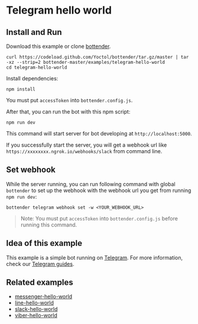 # Telegram hello world

## Install and Run

Download this example or clone [bottender](https://github.com/Yoctol/bottender).

```
curl https://codeload.github.com/Yoctol/bottender/tar.gz/master | tar -xz --strip=2 bottender-master/examples/telegram-hello-world
cd telegram-hello-world
```

Install dependencies:

```
npm install
```

You must put `accessToken` into `bottender.config.js`.

After that, you can run the bot with this npm script:

```
npm run dev
```

This command will start server for bot developing at `http://localhost:5000`.

If you successfully start the server, you will get a webhook url like `https://xxxxxxxx.ngrok.io/webhooks/slack` from command line.

## Set webhook

While the server running, you can run following command with global `bottender` to set up the webhook with the webhook url you get from running `npm run dev`:

```
bottender telegram webhook set -w <YOUR_WEBHOOK_URL>
```

> Note: You must put `accessToken` into `bottender.config.js` before running this command.

## Idea of this example

This example is a simple bot running on [Telegram](https://telegram.org/).
For more information, check our [Telegram guides](https://bottender.js.org/docs/Platforms-Telegram).

## Related examples

- [messenger-hello-world](../messenger-hello-world)
- [line-hello-world](../line-hello-world)
- [slack-hello-world](../slack-hello-world)
- [viber-hello-world](../viber-hello-world)
